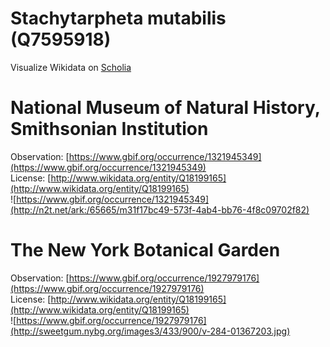 
Stachytarpheta mutabilis (Q7595918)
===================================
  
Visualize Wikidata on [Scholia](https://scholia.toolforge.org/taxon/Q7595918)
# National Museum of Natural History, Smithsonian Institution
  
Observation: [https://www.gbif.org/occurrence/1321945349](https://www.gbif.org/occurrence/1321945349)  
License: [http://www.wikidata.org/entity/Q18199165](http://www.wikidata.org/entity/Q18199165)  
![https://www.gbif.org/occurrence/1321945349](http://n2t.net/ark:/65665/m31f17bc49-573f-4ab4-bb76-4f8c09702f82)
# The New York Botanical Garden
  
Observation: [https://www.gbif.org/occurrence/1927979176](https://www.gbif.org/occurrence/1927979176)  
License: [http://www.wikidata.org/entity/Q18199165](http://www.wikidata.org/entity/Q18199165)  
![https://www.gbif.org/occurrence/1927979176](http://sweetgum.nybg.org/images3/433/900/v-284-01367203.jpg)